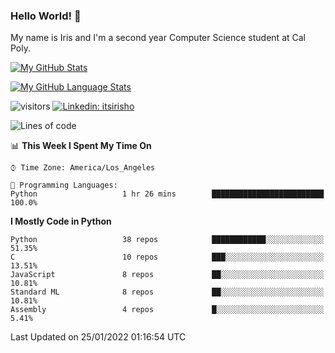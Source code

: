 ### Hello World! 👋

My name is Iris and I'm a second year Computer Science student at Cal Poly. 


[![My GitHub Stats](https://github-readme-stats.vercel.app/api?username=sleepyStick&show_icons=true&&count_private=true&include_all_commits=true&theme=buefy)]()

[![My GitHub Language Stats](https://github-readme-stats.vercel.app/api/top-langs/?username=sleepyStick&langs_count=5&theme=buefy)]()

![visitors](https://visitor-badge.glitch.me/badge?page_id=sleepyStick.sleepyStick)
[![Linkedin: itsirisho](https://img.shields.io/badge/-itsirisho-informational?style=flat-square&logo=Linkedin&logoColor=white&link=https://www.linkedin.com/in/itsirisho/)](https://www.linkedin.com/in/itsirisho/)

<!--START_SECTION:waka-->
![Lines of code](https://img.shields.io/badge/From%20Hello%20World%20I%27ve%20Written-13%20Million%20lines%20of%20code-blue)

📊 **This Week I Spent My Time On** 

```text
⌚︎ Time Zone: America/Los_Angeles

💬 Programming Languages: 
Python                   1 hr 26 mins        █████████████████████████   100.0%

```

**I Mostly Code in Python** 

```text
Python                   38 repos            ████████████░░░░░░░░░░░░░   51.35% 
C                        10 repos            ███░░░░░░░░░░░░░░░░░░░░░░   13.51% 
JavaScript               8 repos             ██░░░░░░░░░░░░░░░░░░░░░░░   10.81% 
Standard ML              8 repos             ██░░░░░░░░░░░░░░░░░░░░░░░   10.81% 
Assembly                 4 repos             █░░░░░░░░░░░░░░░░░░░░░░░░   5.41%

```



 Last Updated on 25/01/2022 01:16:54 UTC
<!--END_SECTION:waka-->

<!--
**konanyuta/konanyuta** is a ✨ _special_ ✨ repository because its `README.md` (this file) appears on your GitHub profile.

Here are some ideas to get you started:

- 🔭 I’m currently working on ...
- 🌱 I’m currently learning ...
- 👯 I’m looking to collaborate on ...
- 🤔 I’m looking for help with ...
- 💬 Ask me about ...
- 📫 How to reach me: ...
- 😄 Pronouns: ...
- ⚡ Fun fact: ...
-->
